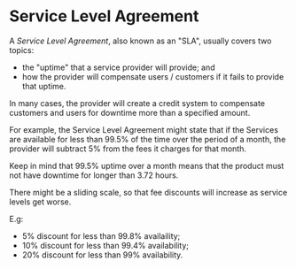 # Service Level Agreement

A _Service Level Agreement_, also known as an "SLA", usually covers two topics:

- the "uptime" that a service provider will provide; and
- how the provider will compensate users / customers if it fails to provide that uptime.

In many cases, the provider will create a credit system to compensate customers and users for downtime more than a specified amount.

For example, the Service Level Agreement might state that if the Services are available for less than 99.5% of the time over the period of a month, the provider will subtract 5% from the fees it charges for that month.

Keep in mind that 99.5% uptime over a month means that the product must not have downtime for longer than 3.72 hours.

There might be a sliding scale, so that fee discounts will increase as service levels get worse.

E.g:

- 5% discount for less than 99.8% availaility;
- 10% discount for less than 99.4% availability;
- 20% discount for less than 99% availability.
